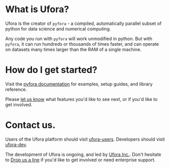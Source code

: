 # What is Ufora?

Ufora is the creator of `pyfora` - a compiled, automatically parallel subset of python for data science
and numerical computing.

Any code you run with `pyfora` will work unmodified in python. But with `pyfora`,
it can run hundreds or thousands of times faster, and can operate
on datasets many times larger than the RAM of a single machine.

# How do I get started?

Visit the [pyfora documentation](http://docs.pyfora.com/) for examples, setup guides, and library reference.


Please [let us know](https://groups.google.com/forum/#!topic/ufora-user/FyT9oUhEa0w)
what features you'd like to see next, or if you'd like to get involved.


# Contact us.

Users of the Ufora platform should visit [ufora-users](https://groups.google.com/forum/#!forum/ufora-user).
Developers should visit [ufora-dev](https://groups.google.com/forum/#!forum/ufora-dev).

The development of Ufora is ongoing, and led by [Ufora Inc.](http://www.ufora.com/).
Don't hesitate to [Drop us a line](mailto:info@ufora.com) if you'd like to get involved or need enterprise support.


